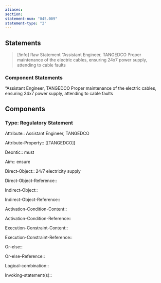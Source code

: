 ```yaml
---
aliases: 
section: 
statement-num: "045.009"
statement-type: "2"
---
```

## Statements 
> [!info] Raw Statement
> “Assistant Engineer, TANGEDCO Proper maintenance of the electric cables, ensuring 24x7 power supply, attending to cable faults 
> 

### Component Statements
“Assistant Engineer, TANGEDCO Proper maintenance of the electric cables, ensuring 24x7 power supply, attending to cable faults 
## Components
### Type: Regulatory Statement
Attribute:: Assistant Engineer, TANGEDCO

Attribute-Property:: [[TANGEDCO]]


Deontic:: must


Aim:: ensure


Direct-Object:: 24/7 electricity supply 

Direct-Object-Reference:: 


Indirect-Object::

Indirect-Object-Reference:: 


Activation-Condition-Content:: 

Activation-Condition-Reference:: 


Execution-Constraint-Content::

Execution-Constraint-Reference:: 


Or-else::

Or-else-Reference:: 


Logical-combination::


Invoking-statement(s)::
